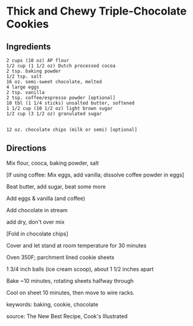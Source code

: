 # Thick and Chewy Triple-Chocolate Cookies

## Ingredients

    2 cups (10 oz) AP flour
    1/2 cup (1 1/2 oz) Dutch processed cocoa
    2 tsp. baking powder
    1/2 tsp. salt
    16 oz. semi-sweet chocolate, melted
    4 large eggs
    2 tsp. vanilla
    2 tsp. coffee/espresso powder [optional]
    10 tbl (1 1/4 sticks) unsalted butter, softened
    1 1/2 cup (10 1/2 oz) light brown sugar
    1/2 cup (3 1/2 oz) granulated sugar


    12 oz. chocolate chips (milk or semi) [optional]


## Directions

Mix flour, cooca, baking powder, salt

[If using coffee: Mix eggs, add vanilla; dissolve coffee powder in eggs]

Beat butter, add sugar, beat some more

Add eggs & vanilla (and coffee)

Add chocolate in stream 

add dry, don't over mix

[Fold in chocolate chips]

Cover and let stand at room temperature for 30 minutes

Oven 350F; parchment lined cookie sheets

1 3/4 inch balls (ice cream scoop), about 1 1/2 inches apart

Bake ~10 minutes, rotating sheets halfway through

Cool on sheet 10 minutes, then move to wire racks.



keywords: baking, cookie, chocolate

source: The New Best Recipe, Cook's Illustrated
